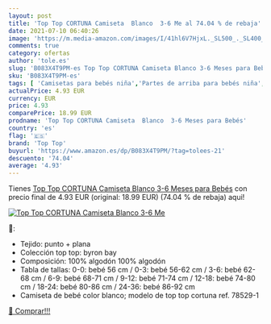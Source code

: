 ```yaml
---
layout: post
title: 'Top Top CORTUNA Camiseta  Blanco  3-6 Me al 74.04 % de rebaja'
date: 2021-07-10 06:40:26
image: 'https://m.media-amazon.com/images/I/41hl6V7HjxL._SL500_._SL400_.jpg'
comments: true
category: ofertas
author: 'tole.es'
slug: 'B083X4T9PM-es Top Top CORTUNA Camiseta Blanco 3-6 Meses para Bebés'
sku: 'B083X4T9PM-es'
tags: [ 'Camisetas para bebés niña','Partes de arriba para bebés niña','Ropa','Ropa para bebés','Ropa para bebés niña','bebés','top top', ]
actualPrice: 4.93 EUR
currency: EUR
price: 4.93
comparePrice: 18.99 EUR
prodname: 'Top Top CORTUNA Camiseta  Blanco  3-6 Meses para Bebés'
country: 'es'
flag: '🇪🇸'
brand: 'Top Top'
buyurl: 'https://www.amazon.es/dp/B083X4T9PM/?tag=tolees-21'
descuento: '74.04'
average: '4.93'
---
```


Tienes [Top Top CORTUNA Camiseta  Blanco  3-6 Meses para Bebés](https://www.amazon.es/dp/B083X4T9PM/?tag=tolees-21) con precio final de  4.93 EUR (original: 18.99 EUR) (74.04 %  de rebaja) aqui!

[![Top Top CORTUNA Camiseta  Blanco  3-6 Me](https://m.media-amazon.com/images/I/41hl6V7HjxL._SL500_._SL400_.jpg)](https://www.amazon.es/dp/B083X4T9PM/?tag=tolees-21)

🔎:

- Tejido: punto + plana
- Colección top top: byron bay
- Composición: 100% algodón 100% algodón
- Tabla de tallas: 0-0: bebé 56 cm / 0-3: bebé 56-62 cm / 3-6: bebé 62-68 cm / 6-9: bebé 68-71 cm / 9-12: bebé 71-74 cm / 12-18: bebé 74-80 cm / 18-24: bebé 80-86 cm / 24-36: bebé 86-92 cm
- Camiseta de bebé color blanco; modelo de top top cortuna ref. 78529-1

[🛒 Comprar!!!](https://www.amazon.es/dp/B083X4T9PM/?tag=tolees-21)
